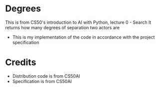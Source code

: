 # Degrees
This is from CS50's introduction to AI with Python, lecture 0 - Search
It returns how many degrees of separation two actors are

- This is my implementation of the code in accordance with the project specification
  

# Credits
- Distribution code is from CS50AI
- Specification is from CS50AI